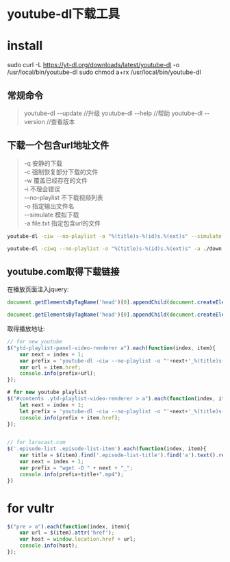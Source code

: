 youtube-dl下载工具
=================

# install
sudo curl -L https://yt-dl.org/downloads/latest/youtube-dl -o /usr/local/bin/youtube-dl
sudo chmod a+rx /usr/local/bin/youtube-dl

## 常规命令
> youtube-dl --update  //升级
> youtube-dl --help //帮助
> youtube-dl --version //查看版本


## 下载一个包含url地址文件
> -q 安静的下载    
> -c 强制恢复部分下载的文件  
> -w 覆盖已经存在的文件  
> -i 不理会错误  
> --no-playlist 不下载视频列表  
> -o 指定输出文件名  
> --simulate 模拟下载  
> -a file.txt  指定包含url的文件  
 
```bash
youtube-dl -ciw --no-playlist -o "%(title)s-%(id)s.%(ext)s" --simulate -a ./down.txt

youtube-dl -ciwq --no-playlist -o "%(title)s-%(id)s.%(ext)s" -a ./down.txt
```

## youtube.com取得下载链接
在播放页面注入jquery:

```javascript
document.getElementsByTagName('head')[0].appendChild(document.createElement('script')).setAttribute('src','http://libs.baidu.com/jquery/1.9.1/jquery.min.js');

document.getElementsByTagName('head')[0].appendChild(document.createElement('script')).setAttribute('src','https://code.jquery.com/jquery-1.9.1.min.js');

```

取得播放地址:
```javascript
// for new youtube
$("ytd-playlist-panel-video-renderer a").each(function(index, item){
    var next = index + 1;
    var prefix = 'youtube-dl -ciw --no-playlist -o "'+next+'_%(title)s-%(id)s.%(ext)s" ';
    var url = item.href;
    console.info(prefix+url);
});

# for new youtube playlist
$("#contents .ytd-playlist-video-renderer > a").each(function(index, item) {
    let next = index + 1;
    let prefix = 'youtube-dl -ciw --no-playlist -o "'+next+'_%(title)s-%(id)s.%(ext)s" ';
    console.info(prefix + item.href);
});


// for laracast.com
$('.episode-list .episode-list-item').each(function(index, item){
    var title = $(item).find('.episode-list-title').find('a').text().replace(/(^\s*)|(\s*$)/g,'').replace(/\s/g, '-');
    var next = index + 1;
    var prefix = "wget -O " + next + "_";
    console.info(prefix+title+".mp4");
})
```

# for vultr
```javascript
$("pre > a").each(function(index, item){
    var url = $(item).attr('href');
    var host = window.location.href + url;
    console.info(host);
});
```


